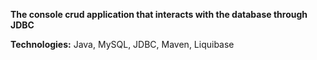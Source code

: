 **The console crud application that interacts with the database through JDBC**

**Technologies:** Java, MySQL, JDBC, Maven, Liquibase